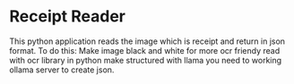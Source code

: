 # Receipt Reader
This python application reads the image which is receipt and return in json format. 
To do this:
Make image black and white for more ocr friendy
read with ocr library in python
make structured with llama
you need to working ollama server to create json.
